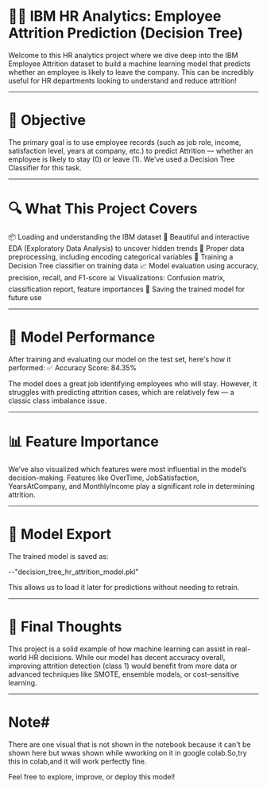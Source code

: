 🧑‍💼 IBM HR Analytics: Employee Attrition Prediction (Decision Tree)
====================================================================
Welcome to this HR analytics project where we dive deep into the IBM Employee Attrition dataset to
build a machine learning model that predicts whether an employee is likely to leave the company. 
This can be incredibly useful for HR departments looking to understand and reduce attrition!

--------------------------------------------------------------------------------------------------------------------

📌 Objective
=============
The primary goal is to use employee records (such as job role, income, satisfaction level, years at company, etc.)
to predict Attrition — whether an employee is likely to stay (0) or leave (1). We’ve used a Decision Tree Classifier
for this task.

---------------------------------------------------------------------------------------------------------------------

🔍 What This Project Covers
============================
📦 Loading and understanding the IBM dataset
🎨 Beautiful and interactive EDA (Exploratory Data Analysis) to uncover hidden trends
🧹 Proper data preprocessing, including encoding categorical variables
🌳 Training a Decision Tree classifier on training data
📈 Model evaluation using accuracy, precision, recall, and F1-score
📊 Visualizations: Confusion matrix, classification report, feature importances
💾 Saving the trained model for future use

-----------------------------------------------------------------------------------------------------------------------

🧠 Model Performance
=====================
After training and evaluating our model on the test set, here's how it performed:
✅ Accuracy Score: 84.35%

The model does a great job identifying employees who will stay. However, it struggles
with predicting attrition cases, which are relatively few — a classic class imbalance issue.

-------------------------------------------------------------------------------------------------------------------------

📊 Feature Importance
=====================
We’ve also visualized which features were most influential in the model’s decision-making. Features like OverTime, 
JobSatisfaction, YearsAtCompany, and MonthlyIncome play a significant role in determining attrition.

--------------------------------------------------------------------------------------------------------------------------

💾 Model Export
===============
The trained model is saved as:

--"decision_tree_hr_attrition_model.pkl"

This allows us to load it later for predictions without needing to retrain.

---------------------------------------------------------------------------------------------------------------------------

💬 Final Thoughts
=================
This project is a solid example of how machine learning can assist in real-world HR decisions. While our model has decent
accuracy overall, improving attrition detection (class 1) would benefit from more data or advanced techniques like SMOTE,
ensemble models, or cost-sensitive learning.

---------------------------------------------------------------------------------------------------------------------------

Note#
=====
There are one visual that is not shown in the notebook because it can't be shown here but wwas shown while wworking on it
in google colab.So,try this in colab,and it will work perfectly fine.

Feel free to explore, improve, or deploy this model!
